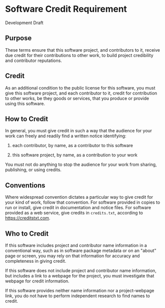 # Software Credit Requirement

Development Draft

## Purpose

These terms ensure that this software project, and contributors to it, receive due credit for their contributions to other work, to build project credibility and contributor reputations.

## Credit

As an additional condition to the public license for this software, you must give this software project, and each contributor to it, credit for contribution to other works, be they goods or services, that you produce or provide using this software.

## How to Credit

In general, you must give credit in such a way that the audience for your work can freely and readily find a written notice identifying:

1.  each contributor, by name, as a contributor to this software

2.  this software project, by name, as a contribution to your work

You must not do anything to stop the audience for your work from sharing, publishing, or using credits.

## Conventions

Where widespread convention dictates a particular way to give credit for your kind of work, follow that convention.  For software provided in copies to run or install, give credit in documentation and notice files.  For software provided as a web service, give credits in `credits.txt`, according to <https://creditstxt.com>.

## Who to Credit

If this software includes project and contributor name information in a conventional way, such as in software package metadata or on an "about" page or screen, you may rely on that information for accuracy and completeness in giving credit.

If this software does not include project and contributor name information, but includes a link to a webpage for the project, you must investigate that webpage for credit information.

If this software provides neither name information nor a project-webpage link, you do not have to perform independent research to find names to credit.
